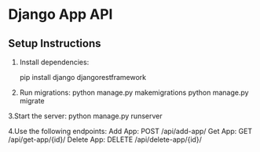 # Django App API

## Setup Instructions
1. Install dependencies:
  
   pip install django djangorestframework
   
2. Run migrations:
python manage.py makemigrations
python manage.py migrate

3.Start the server:
python manage.py runserver

4.Use the following endpoints:
Add App: POST /api/add-app/
Get App: GET /api/get-app/{id}/
Delete App: DELETE /api/delete-app/{id}/

